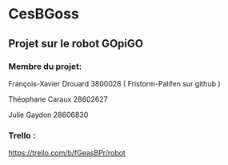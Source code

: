 # CesBGoss

## Projet sur le robot GOpiGO

### Membre du projet:
  François-Xavier Drouard 3800028 ( Fristorm-Palifen sur github )

  Théophane Caraux 28602627

  Julie Gaydon  28606830
  
### Trello :
https://trello.com/b/fGeasBPr/robot
